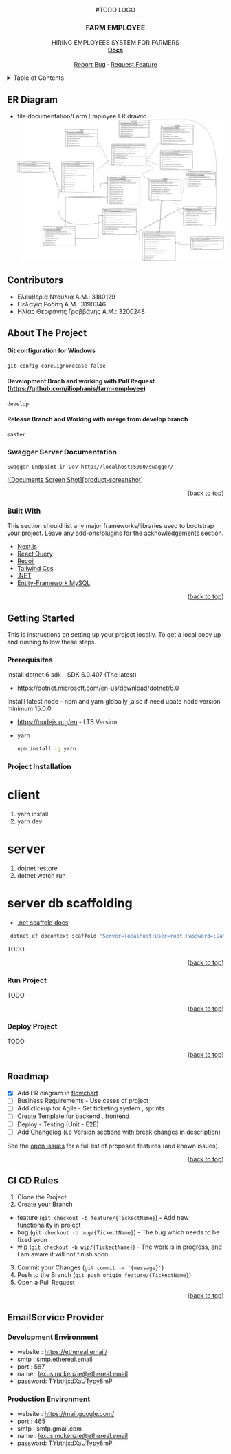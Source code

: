 <div id="top"></div>

<!-- PROJECT LOGO -->
<br />
<div align="center">
   #TODO LOGO

  <h3 align="center">FARM EMPLOYEE</h3>

  <p align="center">
    HIRING EMPLOYEES SYSTEM FOR FARMERS 
    <br />
    <a href="https://github.com/iliophanis/farm-employee/blob/main/documentation/analysis.txt"><strong>Docs</strong></a>
    <br />
    <br />
    <!-- <a href="https://github.com/iliophanis/farm-employee">View Demo</a>
    · -->
    <a href="https://github.com/iliophanis/farm-employee/issues">Report Bug</a>
    ·
    <a href="https://github.com/iliophanis/farm-employee/issues">Request Feature</a>
  </p>
</div>

<!-- TABLE OF CONTENTS -->
<details>
  <summary>Table of Contents</summary>
  <ol>
     <li><a href="#er-diagram">ER Diagram</a></li>
     <li><a href="#contributors">Contributors</a></li>
    <li>
      <a href="#about-the-project">About The Project</a>
      <ul>
        <li><a href="#built-with">Built With</a></li>
      </ul>
    </li>
    <li>
      <a href="#getting-started">Getting Started</a>
      <ul>
        <li><a href="#prerequisites">Prerequisites</a></li>
        <li><a href="#project-installation">Installation</a></li>
        <li><a href="#run-project">Run Project</a> </li>
        <li><a href="#deploy-project">Deploy Project</a> </li>
      </ul>
    </li>
    <li><a href="#roadmap">Roadmap</a></li>
    <li><a href="#ci-cd-rules">CI/CD Rules</a></li>
  </ol>
</details>

## ER Diagram
*  file documentation/Farm Employee ER.drawio
![Farm Emplooyee ER](documentation/MariaDb/Farm%20Employee%20ER.png)
## Contributors
* Ελευθερία Ντούλια Α.Μ.: 3180129
* Πελαγία Ροδίτη Α.Μ.: 3190346
* Ηλίας Θεοφάνης Γραββάνης Α.Μ.: 3200248

<!-- ABOUT THE PROJECT -->

## About The Project
#### Git configuration for Windows 
```
git config core.ignorecase false
```
#### Development Brach and working with Pull Request (https://github.com/iliophanis/farm-employee)
```
develop
```

#### Release Branch and Working with merge from develop branch
```
master
```

### Swagger Server Documentation
```
Swagger Endpoint in Dev http://localhost:5000/swagger/
```

[![Documents Screen Shot][product-screenshot]]()

<p align="right">(<a href="#top">back to top</a>)</p>

### Built With

This section should list any major frameworks/libraries used to bootstrap your project. Leave any add-ons/plugins for the acknowledgements section.

- [Next.js](https://nextjs.org/)
- [React Query](https://react-query.tanstack.com/)
- [Recoil](https://recoiljs.org/docs/introduction/installation)
- [Tailwind Css](https://tailwindcss.com/)
- [.NET](https://docs.microsoft.com/en-us/dotnet/fundamentals/)
- [Entity-Framework MySQL](https://learn.microsoft.com/en-us/ef/core/get-started/overview/install)

<p align="right">(<a href="#top">back to top</a>)</p>

<!-- GETTING STARTED -->

## Getting Started

This is instructions on setting up your project locally.
To get a local copy up and running follow these steps.

### Prerequisites

Install dotnet 6 sdk - SDK 6.0.407 (The latest)

- https://dotnet.microsoft.com/en-us/download/dotnet/6.0 

Installl latest node - npm and yarn globally ,also if need upate node version minimum 15.0.0.
- https://nodejs.org/en - LTS Version

- yarn 
  ```sh 
  npm install -g yarn
  ```

### Project Installation

# client
1. yarn install
2. yarn dev

# server
1. dotnet restore
2. dotnet watch run

# server db scaffolding
* [.net scaffold docs](https://learn.microsoft.com/en-us/ef/core/managing-schemas/scaffolding/?tabs=dotnet-core-cli)
```sh
 dotnet ef dbcontext scaffold "Server=localhost;User=root;Password=;Database=farm_employee" "Pomelo.EntityFrameworkCore.MySql" --context DataContext --context-dir Data --output-dir .\Data\Entities\ --no-onconfiguring
```

TODO

<p align="right">(<a href="#top">back to top</a>)</p>

### Run Project

TODO

<p align="right">(<a href="#top">back to top</a>)</p>

### Deploy Project

TODO

<p align="right">(<a href="#top">back to top</a>)</p>

<!-- ROADMAP -->

## Roadmap

- [x] Add ER diagram in [flowchart](https://app.diagrams.net/)
- [ ] Business Requirements - Use cases of project
- [ ] Add clickup for Agile - Set ticketing system , sprints
- [ ] Create Template for backend , frontend
- [ ] Deploy - Testing (Unit - E2E)
- [ ] Add Changelog (i.e Version sections with break changes in description)
  
See the [open issues](https://github.com/iliophanis/farm-employee) for a full list of proposed features (and known issues).

<p align="right">(<a href="#top">back to top</a>)</p>

<!-- CI/CD -->

## CI CD Rules

1. Clone the Project
2. Create your Branch
  - feature (`git checkout -b feature/{TickectName}`) - Add new functionality in project
  - bug  (`git checkout -b bug/{TickectName}`) - The bug which needs to be fixed soon
  - wip  (`git checkout -b wip/{TickectName}`) - The work is in progress, and I am aware it will not finish soon
3. Commit your Changes (`git commit -m '{message}'`)
4. Push to the Branch (`git push origin feature/{TickectName}`)
5. Open a Pull Request

<p align="right">(<a href="#top">back to top</a>)</p>


## EmailService Provider
### Development Environment
  - website  : https://ethereal.email/
  - smtp : smtp.ethereal.email
  - port : 587
  - name : lexus.mckenzie@ethereal.email
  - password: TYbtnjxdXaUTypy8mP

### Production Environment
  - website  : https://mail.google.com/
  - port : 465 
  - smtp : smtp.gmail.com
  - name : lexus.mckenzie@ethereal.email
  - password: TYbtnjxdXaUTypy8mP
